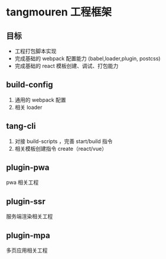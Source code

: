 # tangmouren 工程框架

## 目标

- 工程打包脚本实现
- 完成基础的 webpack 配置能力 (babel,loader,plugin, postcss)
- 完成基础的 react 模板创建、调试、打包能力

## build-config

1. 通用的 webpack 配置
2. 相关 loader

## tang-cli

1. 对接 build-scripts ，完善 start/build 指令
2. 相关模板创建指令 create（react/vue）

## plugin-pwa

pwa 相关工程

## plugin-ssr

服务端渲染相关工程

## plugin-mpa

多页应用相关工程

